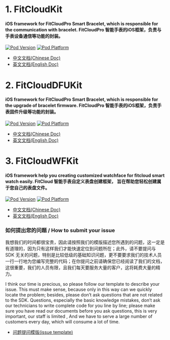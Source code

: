 # 1. FitCloudKit  
#### iOS framework for FitCloudPro Smart Bracelet, which is responsible for the communication with bracelet. FitCloudPro 智能手表的iOS框架，负责与手表设备通信等功能的封装。
[![Pod Version](http://img.shields.io/cocoapods/v/FitCloudKit.svg?style=flat)](http://cocoadocs.org/docsets/FitCloudKit/)
[![Pod Platform](http://img.shields.io/cocoapods/p/FitCloudKit.svg?style=flat)](http://cocoadocs.org/docsets/FitCloudKit/)

  * [中文文档(Chinese Doc)](FitCloudKit/README.md)
  * [英文文档(English Doc)](FitCloudKit/README_EN.md)
  
 
# 2. FitCloudDFUKit
#### iOS framework for FitCloudPro Smart Bracelet, which is responsible for the upgrade of bracelet firmware. FitCloudPro 智能手表的iOS框架，负责手表固件升级等功能的封装。
[![Pod Version](http://img.shields.io/cocoapods/v/FitCloudDFUKit.svg?style=flat)](http://cocoadocs.org/docsets/FitCloudDFUKit/)
[![Pod Platform](http://img.shields.io/cocoapods/p/FitCloudDFUKit.svg?style=flat)](http://cocoadocs.org/docsets/FitCloudDFUKit/)

  * [中文文档(Chinese Doc)](FitCloudDFUKit/README.md)
  * [英文文档(English Doc)](FitCloudDFUKit/README_EN.md)


# 3. FitCloudWFKit
#### iOS framework help you creating customized watchface for fitcloud smart watch easily. FitCloud 智能手表自定义表盘创建框架， 旨在帮助您轻松创建属于您自己的表盘文件。
[![Pod Version](http://img.shields.io/cocoapods/v/FitCloudWFKit.svg?style=flat)](http://cocoadocs.org/docsets/FitCloudWFKit/)
[![Pod Platform](http://img.shields.io/cocoapods/p/FitCloudWFKit.svg?style=flat)](http://cocoadocs.org/docsets/FitCloudWFKit/)

  * [中文文档(Chinese Doc)](FitCloudWFKit/README.md)
  * [英文文档(English Doc)](FitCloudWFKit/README_EN.md)


### 如何提出您的问题 / How to submit your issue
我想我们的时间都很宝贵，因此请按照我们的模版描述您所遇到的问题，这一定是有道理的，因为只有这样我们才能快速定位到问题所在；此外，请不要提问与 SDK 无关的问题，特别是比较低级的基础知识问题，更不要要求我们的技术人员一行一行地为您编写完整的代码；在你提问之前请确保您已经阅读了我们的文档，这很重要，我们的人员有限，且我们每天要服务大量的客户，这将耗费大量的精力。

I think our time is precious, so please follow our template to describe your issue. This must make sense, because only in this way can we quickly locate the problem; besides, please don’t ask questions that are not related to the SDK. Questions, especially the basic knowledge mistakes, don’t ask our technicians to write complete code for you line by line; please make sure you have read our documents before you ask questions, this is very important, our staff is limited , And we have to serve a large number of customers every day, which will consume a lot of time.

* [问题提问模版(issue template)](issue_template.pdf)